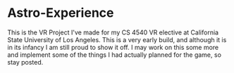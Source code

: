 # Astro-Experience
This is the VR Project I've made for my CS 4540 VR elective at California State University of Los Angeles. This is a very early build, and although it is in its infancy I am still proud to show it off. I may work on this some more and implement some of the things I had actually planned for the game, so stay posted. 
